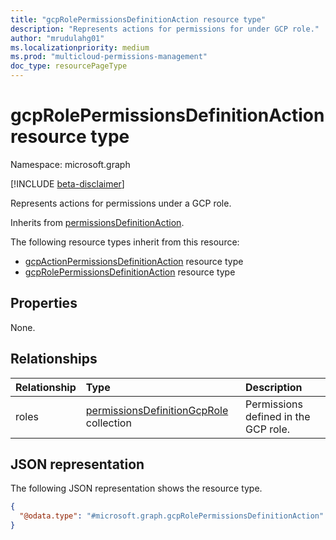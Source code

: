 ```yaml
---
title: "gcpRolePermissionsDefinitionAction resource type"
description: "Represents actions for permissions for under GCP role."
author: "mrudulahg01"
ms.localizationpriority: medium
ms.prod: "multicloud-permissions-management"
doc_type: resourcePageType
---
```


# gcpRolePermissionsDefinitionAction resource type

Namespace: microsoft.graph

[!INCLUDE [beta-disclaimer](../../includes/beta-disclaimer.md)]

Represents actions for permissions under a GCP role.

Inherits from [permissionsDefinitionAction](../resources/permissionsdefinitionaction.md).

The following resource types inherit from this resource:

- [gcpActionPermissionsDefinitionAction](../resources/gcpActionPermissionsDefinitionAction.md) resource type
- [gcpRolePermissionsDefinitionAction](../resources/gcpRolePermissionsDefinitionAction.md) resource type

## Properties
None.

## Relationships
|Relationship|Type|Description|
|:---|:---|:---|
|roles|[permissionsDefinitionGcpRole](../resources/permissionsdefinitiongcprole.md) collection|Permissions defined in the GCP role.|

## JSON representation
The following JSON representation shows the resource type.
<!-- {
  "blockType": "resource",
  "@odata.type": "microsoft.graph.gcpRolePermissionsDefinitionAction"
}
-->
``` json
{
  "@odata.type": "#microsoft.graph.gcpRolePermissionsDefinitionAction"
}
```

